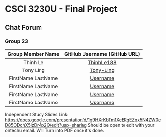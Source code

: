 # CSCI 3230U - Final Project

## Chat Forum

### Group 23

| Group Member Name  |        GitHub Username (GitHub URL)         |
| :----------------: | :-----------------------------------------: |
|      Thinh Le      | [ThinhLe188](https://github.com/ThinhLe188) |
|      Tony Ling     | [Tony-Ling](https://github.com/Tony-Ling)   |
| FirstName LastName |       [Username](https://github.com/)       |
| FirstName LastName |       [Username](https://github.com/)       |
| FirstName LastName |       [Username](https://github.com/)       |
| FirstName LastName |       [Username](https://github.com/)       |

Independent Study Slides Link: https://docs.google.com/presentation/d/1g9HXrKbTm1XcERgEZqx5N4ZW0eD85ODchX5izDr4p2Q/edit?usp=sharing
Should be open to edit with your ontechu email. Will Turn into PDF once it's done.
